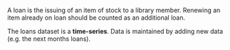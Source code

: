 A loan is the issuing of an item of stock to a library member. Renewing an item already on loan should be counted as an additional loan.

The loans dataset is a **time-series**. Data is maintained by adding new data (e.g. the next months loans).
